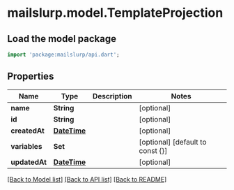 # mailslurp.model.TemplateProjection

## Load the model package
```dart
import 'package:mailslurp/api.dart';
```

## Properties
Name | Type | Description | Notes
------------ | ------------- | ------------- | -------------
**name** | **String** |  | [optional] 
**id** | **String** |  | [optional] 
**createdAt** | [**DateTime**](DateTime) |  | [optional] 
**variables** | **Set<String>** |  | [optional] [default to const {}]
**updatedAt** | [**DateTime**](DateTime) |  | [optional] 

[[Back to Model list]](../README#documentation-for-models) [[Back to API list]](../README#documentation-for-api-endpoints) [[Back to README]](../README)


